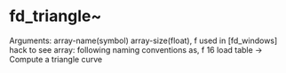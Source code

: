 # fd_triangle~ 



 

 

Arguments: array-name(symbol) array-size(float), f
used in [fd_windows]
hack to see array:
following naming conventions as, f 16
load table ->
Compute a triangle curve


 
